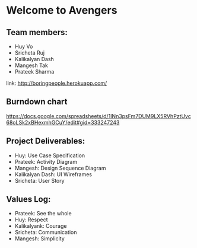 # Welcome to Avengers 

## Team members: 

* Huy Vo
* Sricheta Ruj
* Kalikalyan Dash
* Mangesh Tak
* Prateek Sharma


link: http://boringpeople.herokuapp.com/



## Burndown chart 

https://docs.google.com/spreadsheets/d/1INn3psFm7DUM9LX5RVhPztUvc68oLSk2xBHexmhGCuY/edit#gid=333247243


## Project Deliverables:

* Huy: Use Case Specification
* Prateek: Activity Diagram
* Mangesh: Design Sequence Diagram
* Kalikalyan Dash: UI Wireframes
* Sricheta: User Story

## Values Log:

* Prateek: See the whole
* Huy: Respect
* Kalikalyank: Courage
* Sricheta: Communication
* Mangesh: Simplicity
